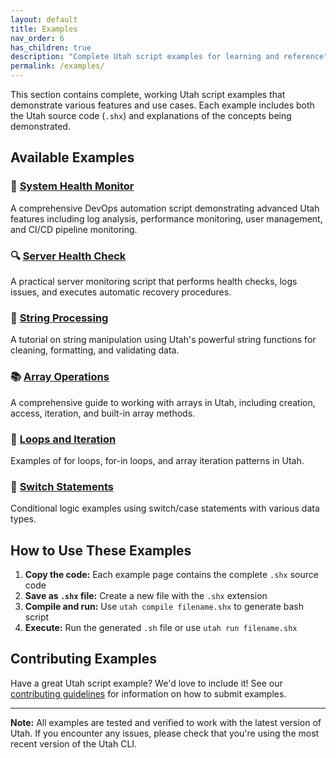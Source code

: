 ```yaml
---
layout: default
title: Examples
nav_order: 6
has_children: true
description: "Complete Utah script examples for learning and reference"
permalink: /examples/
---
```


This section contains complete, working Utah script examples that demonstrate various features and use cases. Each example includes both the Utah source code (`.shx`) and explanations of the concepts being demonstrated.

## Available Examples

### 🏥 [System Health Monitor](system-health-monitor)

A comprehensive DevOps automation script demonstrating advanced Utah features including log analysis, performance monitoring, user management, and CI/CD pipeline monitoring.

### 🔍 [Server Health Check](health-check)

A practical server monitoring script that performs health checks, logs issues, and executes automatic recovery procedures.

### 🧵 [String Processing](string-processing)

A tutorial on string manipulation using Utah's powerful string functions for cleaning, formatting, and validating data.

### 📚 [Array Operations](arrays)

A comprehensive guide to working with arrays in Utah, including creation, access, iteration, and built-in array methods.

### 🔄 [Loops and Iteration](loops)

Examples of for loops, for-in loops, and array iteration patterns in Utah.

### 🎯 [Switch Statements](switch-case)

Conditional logic examples using switch/case statements with various data types.

## How to Use These Examples

1. **Copy the code:** Each example page contains the complete `.shx` source code
2. **Save as `.shx` file:** Create a new file with the `.shx` extension
3. **Compile and run:** Use `utah compile filename.shx` to generate bash script
4. **Execute:** Run the generated `.sh` file or use `utah run filename.shx`

## Contributing Examples

Have a great Utah script example? We'd love to include it! See our [contributing guidelines](../01-getting-started/contributing.md) for information on how to submit examples.

---

**Note:** All examples are tested and verified to work with the latest version of Utah. If you encounter any issues, please check that you're using the most recent version of the Utah CLI.
